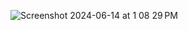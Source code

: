 ![Screenshot 2024-06-14 at 1 08 29 PM](https://github.com/AmandaPaiG3/Mini-Music-Player/assets/168582772/8d802eba-e976-419a-94f8-0c91dc342d86)
